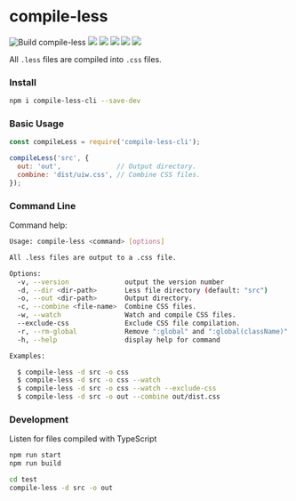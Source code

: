 compile-less
===

![Build compile-less](https://github.com/jaywcjlove/compile-less/workflows/Build%20compile-less/badge.svg)
[![](https://img.shields.io/github/issues/jaywcjlove/compile-less.svg)](https://github.com/jaywcjlove/compile-less/issues)
[![](https://img.shields.io/github/forks/jaywcjlove/compile-less.svg)](https://github.com/jaywcjlove/compile-less/network)
[![](https://img.shields.io/github/stars/jaywcjlove/compile-less.svg)](https://github.com/jaywcjlove/compile-less/stargazers)
[![](https://img.shields.io/github/release/jaywcjlove/compile-less)](https://github.com/jaywcjlove/compile-less/releases)
[![](https://img.shields.io/npm/v/compile-less-cli.svg)](https://www.npmjs.com/package/compile-less-cli)

All `.less` files are compiled into `.css` files.

### Install

```bash
npm i compile-less-cli --save-dev
```

### Basic Usage

```js
const compileLess = require('compile-less-cli');

compileLess('src', {
  out: 'out',              // Output directory.
  combine: 'dist/uiw.css', // Combine CSS files.
});
```

### Command Line

Command help: 

```bash
Usage: compile-less <command> [options]

All .less files are output to a .css file.

Options:
  -v, --version              output the version number
  -d, --dir <dir-path>       Less file directory (default: "src")
  -o, --out <dir-path>       Output directory.
  -c, --combine <file-name>  Combine CSS files.
  -w, --watch                Watch and compile CSS files.
  --exclude-css              Exclude CSS file compilation.
  -r, --rm-global            Remove ":global" and ":global(className)".
  -h, --help                 display help for command

Examples:

  $ compile-less -d src -o css
  $ compile-less -d src -o css --watch
  $ compile-less -d src -o css --watch --exclude-css
  $ compile-less -d src -o out --combine out/dist.css
```

### Development

Listen for files compiled with TypeScript

```bash
npm run start
npm run build
```

```bash
cd test
compile-less -d src -o out
```